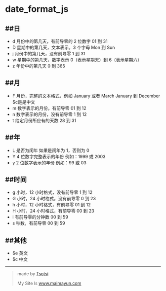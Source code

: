 date_format_js
==============






##日 
----
+  d  月份中的第几天，有前导零的 2 位数字 01 到 31  
+  D  星期中的第几天，文本表示，3 个字母 Mon 到 Sun  
+  j  月份中的第几天，没有前导零 1 到 31  
+  w  星期中的第几天，数字表示 0（表示星期天）到 6（表示星期六）
+  z  年份中的第几天 0 到 365  

##月
----
+  F  月份，完整的文本格式，例如 January 或者 March January 到 December  $c是是中文
+  m  数字表示的月份，有前导零 01 到 12
+  n  数字表示的月份，没有前导零 1 到 12  
+  t  给定月份所应有的天数 28 到 31  

##年
----
+  L  是否为闰年 如果是闰年为 1，否则为 0
+  Y  4 位数字完整表示的年份 例如：1999 或 2003  
+  y  2 位数字表示的年份 例如：99 或 03  

##时间
------
+  g  小时，12 小时格式，没有前导零 1 到 12  
+  G  小时，24 小时格式，没有前导零 0 到 23  
+  h  小时，12 小时格式，有前导零 01 到 12  
+  H  小时，24 小时格式，有前导零 00 到 23  
+  i  有前导零的分钟数 00 到 59
+  s  秒数，有前导零 00 到 59

##其他
------
+  $e   英文
+  $c   中文

----

>made by [Tsotsi](http://mail.tsotsi.cn)
>
>My Site Is www.maimayun.com

